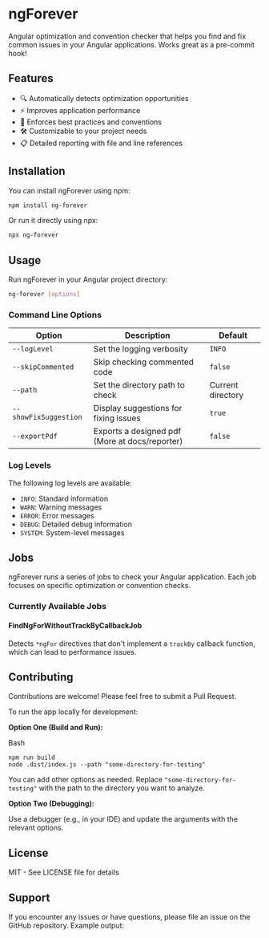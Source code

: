 # ngForever

Angular optimization and convention checker that helps you find and fix common issues in your Angular applications. Works great as a pre-commit hook!

## Features

- 🔍 Automatically detects optimization opportunities
- ⚡ Improves application performance
- 🎯 Enforces best practices and conventions
- 🛠️ Customizable to your project needs
- 📋 Detailed reporting with file and line references

## Installation

You can install ngForever using npm:

```bash
npm install ng-forever
```

Or run it directly using npx:

```bash
npx ng-forever
```

## Usage

Run ngForever in your Angular project directory:

```bash
ng-forever [options]
```

### Command Line Options

| Option               | Description                              | Default           |
|----------------------|------------------------------------------|-------------------|
| `--logLevel`          | Set the logging verbosity               | `INFO`            |
| `--skipCommented`     | Skip checking commented code            | `false`           |
| `--path`              | Set the directory path to check         | Current directory |
| `--showFixSuggestion` | Display suggestions for fixing issues  | `true`           |
| `--exportPdf` | Exports a designed pdf (More at docs/reporter)  | `false`           |
### Log Levels

The following log levels are available:
- `INFO`: Standard information
- `WARN`: Warning messages
- `ERROR`: Error messages
- `DEBUG`: Detailed debug information
- `SYSTEM`: System-level messages

## Jobs

ngForever runs a series of jobs to check your Angular application. Each job focuses on specific optimization or convention checks.

### Currently Available Jobs

#### FindNgForWithoutTrackByCallbackJob

Detects `*ngFor` directives that don't implement a `trackBy` callback function, which can lead to performance issues.

## Contributing

Contributions are welcome! Please feel free to submit a Pull Request.

To run the app locally for development:

**Option One (Build and Run):**

Bash

```
npm run build
node .dist/index.js --path "some-directory-for-testing"

```

You can add other options as needed. Replace `"some-directory-for-testing"` with the path to the directory you want to analyze.

**Option Two (Debugging):**

Use a debugger (e.g., in your IDE) and update the arguments with the relevant options.

## License

MIT - See LICENSE file for details

## Support

If you encounter any issues or have questions, please file an issue on the GitHub repository.
Example output:
